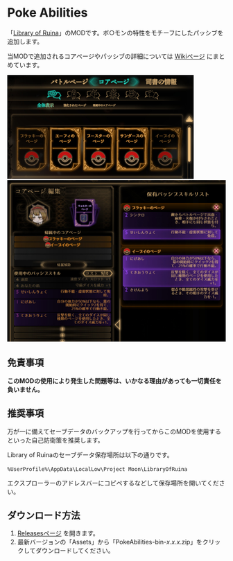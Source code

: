 # Poke Abilities

「[Library of Ruina](https://store.steampowered.com/app/1256670/Library_Of_Ruina/)」のMODです。ポ○モンの特性をモチーフにしたパッシブを追加します。

当MODで追加されるコアページやパッシブの詳細については [Wikiページ](https://github.com/TanaUmbreon/PokeAbilities/wiki) にまとめています。

<img src="https://raw.githubusercontent.com/TanaUmbreon/PokeAbilities/images/image1-r2.jpg" alt="画面サンプル1" width="430px">

<img src="https://raw.githubusercontent.com/TanaUmbreon/PokeAbilities/images/image2-r2.jpg" alt="画面サンプル2" width="540px">

## 免責事項

**このMODの使用により発生した問題等は、いかなる理由があっても一切責任を負いません。**

## 推奨事項

万が一に備えてセーブデータのバックアップを行ってからこのMODを使用するといった自己防衛策を推奨します。

Library of Ruinaのセーブデータ保存場所は以下の通りです。

`%UserProfile%\AppData\LocalLow\Project Moon\LibraryOfRuina`

エクスプローラーのアドレスバーにコピペするなどして保存場所を開いてください。

## ダウンロード方法

1. [Releasesページ](https://github.com/TanaUmbreon/PokeAbilities/releases) を開きます。
2. 最新バージョンの「Assets」から「PokeAbilities-bin-*x*.*x*.*x*.zip」をクリックしてダウンロードしてください。
